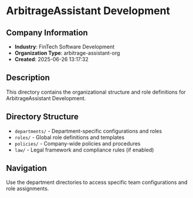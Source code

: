 # ArbitrageAssistant Development

## Company Information
- **Industry**: FinTech Software Development
- **Organization Type**: arbitrage-assistant-org
- **Created**: 2025-06-26 13:17:32

## Description
This directory contains the organizational structure and role definitions for ArbitrageAssistant Development.

## Directory Structure
- `departments/` - Department-specific configurations and roles
- `roles/` - Global role definitions and templates
- `policies/` - Company-wide policies and procedures
- `law/` - Legal framework and compliance rules (if enabled)

## Navigation
Use the department directories to access specific team configurations and role assignments.
